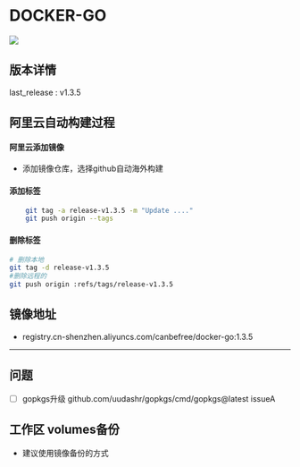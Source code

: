 ﻿# DOCKER-GO

![](https://img.shields.io/static/v1?label=vscode&message=go&color=yellow)

## 版本详情

last_release : v1.3.5
## 阿里云自动构建过程

#### 阿里云添加镜像

- 添加镜像仓库，选择github自动海外构建

#### 添加标签

```bash
    git tag -a release-v1.3.5 -m "Update ...."
    git push origin --tags
```

#### 删除标签

```bash
# 删除本地
git tag -d release-v1.3.5
#删除远程的
git push origin :refs/tags/release-v1.3.5
```

## 镜像地址

- registry.cn-shenzhen.aliyuncs.com/canbefree/docker-go:1.3.5

---

## 问题

- [ ] gopkgs升级 github.com/uudashr/gopkgs/cmd/gopkgs@latest issueA



## 工作区 volumes备份
- 建议使用镜像备份的方式